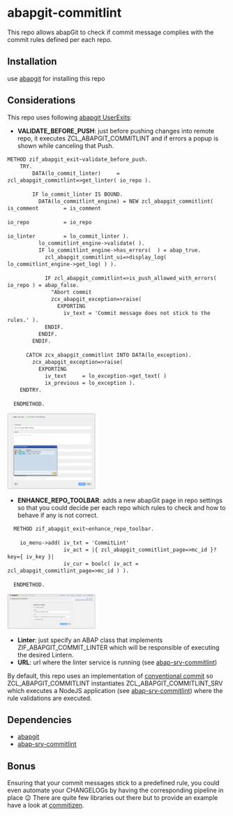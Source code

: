# abapgit-commitlint
This repo allows abapGit to check if commit message complies with the commit rules defined per each repo.

## Installation
use [abapgit](https://github.com/abapGit/abapGit) for installing this repo

## Considerations
This repo uses following [abapgit UserExits](https://docs.abapgit.org/ref-exits.html):
* **VALIDATE_BEFORE_PUSH**: just before pushing changes into remote repo, it executes ZCL_ABAPGIT_COMMITLINT and if errors a popup is shown while canceling that Push.

```abap
METHOD zif_abapgit_exit~validate_before_push.
    TRY.
        DATA(lo_commit_linter)     = zcl_abapgit_commitlint=>get_linter( io_repo ).

        IF lo_commit_linter IS BOUND.
          DATA(lo_commitlint_engine) = NEW zcl_abapgit_commitlint( is_comment        = is_comment
                                                                   io_repo           = io_repo
                                                                   io_linter         = lo_commit_linter ).
          lo_commitlint_engine->validate( ).
          IF lo_commitlint_engine->has_errors(  ) = abap_true.
            zcl_abapgit_commitlint_ui=>display_log( lo_commitlint_engine->get_log( ) ).

            IF zcl_abapgit_commitlint=>is_push_allowed_with_errors( io_repo ) = abap_false.
              "Abort commit
              zcx_abapgit_exception=>raise(
                EXPORTING
                  iv_text = 'Commit message does not stick to the rules.' ).
            ENDIF.
          ENDIF.
        ENDIF.

      CATCH zcx_abapgit_commitlint INTO DATA(lo_exception).
        zcx_abapgit_exception=>raise(
          EXPORTING
            iv_text     = lo_exception->get_text( )
            ix_previous = lo_exception ).
    ENDTRY.

  ENDMETHOD.
```

<img src="./img/commitlint_error.png" alt="Example of wrong commit message" style="width:40%;heigh:40%" />

* **ENHANCE_REPO_TOOLBAR**: adds a new abapGit page in repo settings so that you could decide per each repo which rules to check and how to behave if any is not correct.

```abap
  METHOD zif_abapgit_exit~enhance_repo_toolbar.

    io_menu->add( iv_txt = 'CommitLint'
                  iv_act = |{ zcl_abapgit_commitlint_page=>mc_id }?key={ iv_key }|
                  iv_cur = boolc( iv_act = zcl_abapgit_commitlint_page=>mc_id ) ).

  ENDMETHOD.

```
<img src="./img/commitlint_repo_settings.png" alt="Example of wrong commit message" style="width:40%;heigh:40%" />

  * **Linter**: just specify an ABAP class that implements ZIF_ABAPGIT_COMMIT_LINTER which will be responsible of executing the desired Lintern.
  * **URL**: url where the linter service is running (see [abap-srv-commitlint](https://github.com/rayatus/abap-srv-commitlint))

By default, this repo uses an implementation of [conventional commit](https://www.conventionalcommits.org/) so ZCL_ABAPGIT_COMMITLINT instantiates ZCL_ABAPGIT_COMMITLINT_SRV which executes a NodeJS application (see [abap-srv-commitlint](https://github.com/rayatus/abap-srv-commitlint)) where the rule validations are executed.

## Dependencies
* [abapgit](https://github.com/abapGit/abapGit)
* [abap-srv-commitlint](https://github.com/rayatus/abap-srv-commitlint)

## Bonus
Ensuring that your commit messages stick to a predefined rule, you could even automate your CHANGELOGs by having the corresponding pipeline in place :wink: There are quite few libraries out there but to provide an example have a look at [commitizen](https://github.com/commitizen/cz-cli).
